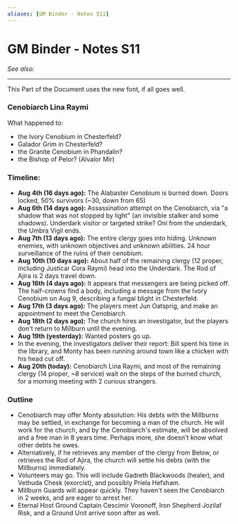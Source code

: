 ```yaml
---
aliases: [GM Binder - Notes S11]
---
```

# GM Binder - Notes S11
*See also:* 
___
<style>
@import url('https://fonts.googleapis.com/css?family=Montserrat');

.newfont {
font-family: 'Montserrat', sans-serif;
font-size: 20pt;
}

</style>

<div style='newfont'>This Part of the Document uses the new font, if all goes well.</div>


### Cenobiarch Lina Raymi

What happened to:
- the Ivory Cenobium in Chesterfeld?
- Galador Grim in Chesterfeld?
- the Granite Cenobium in Phandalin?
- the Bishop of Pelor? (Alvalor Mir)

### Timeline:

- **Aug 4th (16 days ago):** The Alabaster Cenobium is burned down. Doors locked, 50% survivors (~30, down from 65)
- **Aug 6th (14 days ago):** Assassination attempt on the Cenobiarch, via "a shadow that was not stopped by light" (an invisible stalker and some shadows). Underdark visitor or targeted strike? Oni from the underdark, the Umbra Vigil ends.
- **Aug 7th (13 days ago):** The entire clergy goes into hiding. Unknown enemies, with unknown objectives and unknown abilities. 24 hour surveillance of the ruins of their cenobium.
- **Aug 10th (10 days ago):** About half of the remaining clergy (12 proper, including Justicar Cora Raymi) head into the Underdark. The Rod of Ajira is 2 days travel down.
- **Aug 16th (4 days ago):** It appears that messengers are being picked off. The half-crowns find a body, including a message from the Ivory Cenobium on Aug 9, describing a fungal blight in Chesterfeld.
- **Aug 17th (3 days ago):** The players meet Jun Oatsprig, and make an appointment to meet the Cenobiarch.
- **Aug 18th (2 days ago):** The church hires an investigator, but the players don't return to Millburn until the evening.
- **Aug 19th (yesterday):** Wanted posters go up.
- In the evening, the investigators deliver their report: Bill spent his time in the library, and Monty has been running around town like a chicken with his head cut off.
- **Aug 20th (today):** Cenobiarch Lina Raymi, and most of the remaining clergy (14 proper, ~8 service) wait on the steps of the burned church, for a morning meeting with 2 curious strangers. 

### Outline
- Cenobiarch may offer Monty absolution: His debts with the Millburns may be settled, in exchange for becoming a man of the church. He will work for the church, and by the Cenobiarch's estimate, will be absolved and a free man in 8 years time. Perhaps more, she doesn't know what other debts he owes.
- Alternatively, if he retrieves any member of the clergy from Below, or retrieves the Rod of Ajira, the church will settle his debts (with the Millburns) immediately.
- Volunteers may go. This will include Gadreth Blackwoods (healer), and Vethuda Chesk (exorcist), and possibly Priela Hefsham.
- Millburn Guards will appear quickly. They haven't seen the Cenobiarch in 2 weeks, and are eager to arrest her.
- Eternal Host Ground Captain Cescimir Voronoff, Iron Shepherd Jozilaf Risk, and a Ground Unit arrive soon after as well.
